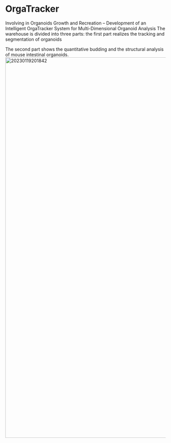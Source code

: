 # OrgaTracker
Involving in Organoids Growth and Recreation – Development of an Intelligent OrgaTracker System for Multi-Dimensional Organoid Analysis 
The warehouse is divided into three parts: 
the first part realizes the tracking and segmentation of organoids



The second part shows the quantitative budding and the structural analysis of mouse intestinal organoids.
<img width="1193" alt="20230119201842" src="https://user-images.githubusercontent.com/64136561/213441361-d9055ab5-7ce0-4ff7-945d-8126f75ce40c.png">









